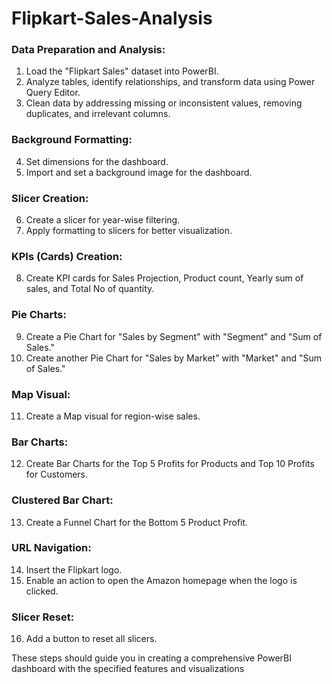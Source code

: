 # Flipkart-Sales-Analysis

### Data Preparation and Analysis:
1. Load the "Flipkart Sales" dataset into PowerBI.
2. Analyze tables, identify relationships, and transform data using Power Query Editor.
3. Clean data by addressing missing or inconsistent values, removing duplicates, and irrelevant columns.

### Background Formatting:
4. Set dimensions for the dashboard.
5. Import and set a background image for the dashboard.

### Slicer Creation:
6. Create a slicer for year-wise filtering.
7. Apply formatting to slicers for better visualization.

### KPIs (Cards) Creation:
8. Create KPI cards for Sales Projection, Product count, Yearly sum of sales, and Total No of quantity.

### Pie Charts:
9. Create a Pie Chart for "Sales by Segment" with "Segment" and "Sum of Sales."
10. Create another Pie Chart for "Sales by Market" with "Market" and "Sum of Sales."

### Map Visual:
11. Create a Map visual for region-wise sales.

### Bar Charts:
12. Create Bar Charts for the Top 5 Profits for Products and Top 10 Profits for Customers.

### Clustered Bar Chart:
13. Create a Funnel Chart for the Bottom 5 Product Profit.

### URL Navigation:
14. Insert the Flipkart logo.
15. Enable an action to open the Amazon homepage when the logo is clicked.

### Slicer Reset:
16. Add a button to reset all slicers.

These steps should guide you in creating a comprehensive PowerBI dashboard with the specified features and visualizations
